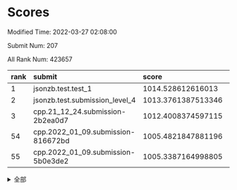 # Scores

Modified Time: 2022-03-27 02:08:00

Submit Num: 207

All Rank Num: 423657

| rank |               submit               |       score        |       sigma        | pk_num |
| :--- | :--------------------------------- | :----------------- | :----------------- | :----- |
| 1    | jsonzb.test.test_1                 | 1014.528612616013  | 0.8319833762254617 | 8183   |
| 2    | jsonzb.test.submission_level_4     | 1013.3761387513346 | 0.809227416750819  | 8187   |
| 3    | cpp.21_12_24.submission-2b2ea0d7   | 1012.4008374597115 | 0.8000012313970711 | 8190   |
| 54   | cpp.2022_01_09.submission-816672bd | 1005.4821847881196 | 0.7225238926711269 | 8187   |
| 55   | cpp.2022_01_09.submission-5b0e3de2 | 1005.3387164998805 | 0.7281711709473526 | 8184   |


<details>
<summary>全部</summary>

| rank |                 submit                 |       score        |       sigma        | pk_num |
| :--- | :------------------------------------- | :----------------- | :----------------- | :----- |
| 1    | jsonzb.test.test_1                     | 1014.528612616013  | 0.8319833762254617 | 8183   |
| 2    | jsonzb.test.submission_level_4         | 1013.3761387513346 | 0.809227416750819  | 8187   |
| 3    | cpp.21_12_24.submission-2b2ea0d7       | 1012.4008374597115 | 0.8000012313970711 | 8190   |
| 4    | gobigger.level_3.submission_level_3_48 | 1011.8759990429526 | 0.8014984722537485 | 8189   |
| 5    | gobigger.level_3.submission_level_3_30 | 1011.6472078172467 | 0.7898967347312515 | 8180   |
| 6    | gobigger.level_3.submission_level_3_26 | 1011.6314576342777 | 0.7657954776274744 | 8184   |
| 7    | gobigger.level_3.submission_level_3_2  | 1011.5647352645015 | 0.791408828501544  | 8179   |
| 8    | gobigger.level_3.submission_level_3_5  | 1011.4008605214431 | 0.7611568603001443 | 8187   |
| 9    | gobigger.level_3.submission_level_3_21 | 1011.365734582673  | 0.767472473282507  | 8189   |
| 10   | gobigger.level_3.submission_level_3_39 | 1011.3263781700216 | 0.7595753652989745 | 8186   |
| 11   | gobigger.level_3.submission_level_3_31 | 1010.7344712561375 | 0.7778667688923594 | 8185   |
| 12   | gobigger.level_3.submission_level_3_29 | 1010.6873771610905 | 0.7615033436806831 | 8188   |
| 13   | gobigger.level_3.submission_level_3_11 | 1010.6344077165173 | 0.7667284205741637 | 8188   |
| 14   | gobigger.level_3.submission_level_3_35 | 1010.5313901207129 | 0.7632244318663077 | 8189   |
| 15   | gobigger.level_3.submission_level_3_25 | 1010.5192771086981 | 0.7745187693473955 | 8188   |
| 16   | gobigger.level_3.submission_level_3_43 | 1010.4940643085714 | 0.7635051785461732 | 8187   |
| 17   | gobigger.level_3.submission_level_3_6  | 1010.4852959630285 | 0.7688673925851325 | 8190   |
| 18   | gobigger.level_3.submission_level_3_13 | 1010.399257843437  | 0.7541068160629383 | 8187   |
| 19   | gobigger.level_3.submission_level_3_42 | 1010.2427238134538 | 0.7884731950756816 | 8181   |
| 20   | gobigger.level_3.submission_level_3_33 | 1010.2251843283508 | 0.8026973835365772 | 8188   |
| 21   | gobigger.level_3.submission_level_3_18 | 1010.2199603265402 | 0.740811489421583  | 8186   |
| 22   | gobigger.level_3.submission_level_3_27 | 1010.1991328798163 | 0.7656571529990577 | 8188   |
| 23   | gobigger.level_3.submission_level_3_15 | 1010.1887149295839 | 0.7793312431289198 | 8189   |
| 24   | gobigger.level_3.submission_level_3_8  | 1010.1303032903924 | 0.7603348452832592 | 8187   |
| 25   | gobigger.level_3.submission_level_3_38 | 1010.050039993061  | 0.7707905579824702 | 8189   |
| 26   | gobigger.level_3.submission_level_3_37 | 1009.9900982779258 | 0.7639111893722799 | 8190   |
| 27   | gobigger.level_3.submission_level_3_0  | 1009.9312175365981 | 0.7646927190437902 | 8185   |
| 28   | gobigger.level_3.submission_level_3_19 | 1009.9116398403644 | 0.7543068083499621 | 8185   |
| 29   | gobigger.level_3.submission_level_3_40 | 1009.8820551939677 | 0.7537355025757451 | 8190   |
| 30   | gobigger.level_3.submission_level_3_32 | 1009.828324813576  | 0.7604053708778686 | 8183   |
| 31   | gobigger.level_3.submission_level_3_16 | 1009.7660947845172 | 0.7451739150436562 | 8185   |
| 32   | gobigger.level_3.submission_level_3_12 | 1009.721173343659  | 0.7560045343190691 | 8187   |
| 33   | gobigger.level_3.submission_level_3_49 | 1009.6026478948967 | 0.7795390211402058 | 8189   |
| 34   | gobigger.level_3.submission_level_3_45 | 1009.5789229375522 | 0.7568184796930975 | 8182   |
| 35   | gobigger.level_3.submission_level_3_4  | 1009.5164137745669 | 0.7571780111220929 | 8188   |
| 36   | gobigger.level_3.submission_level_3_1  | 1009.5073280263541 | 0.7781262872723099 | 8186   |
| 37   | gobigger.level_3.submission_level_3_10 | 1009.489499720129  | 0.7586585690353518 | 8186   |
| 38   | gobigger.level_3.submission_level_3_36 | 1009.4143116122984 | 0.7344210758734298 | 8189   |
| 39   | gobigger.level_3.submission_level_3_3  | 1009.3253509756166 | 0.7438025672916233 | 8192   |
| 40   | gobigger.level_3.submission_level_3_22 | 1009.25875706283   | 0.7728981757395429 | 8182   |
| 41   | gobigger.level_3.submission_level_3_20 | 1009.2028807653339 | 0.7512429405288623 | 8188   |
| 42   | gobigger.level_3.submission_level_3_7  | 1009.1973952463543 | 0.742071734645306  | 8192   |
| 43   | gobigger.level_3.submission_level_3_14 | 1009.0910379835144 | 0.7547970042328611 | 8184   |
| 44   | gobigger.level_3.submission_level_3_46 | 1008.933713805946  | 0.7394051191828854 | 8184   |
| 45   | gobigger.level_3.submission_level_3_9  | 1008.9179705843441 | 0.7436457508019629 | 8182   |
| 46   | gobigger.level_3.submission_level_3_17 | 1008.9140020012494 | 0.7464396579627545 | 8185   |
| 47   | gobigger.level_3.submission_level_3_24 | 1008.8135663806793 | 0.7640280279740359 | 8189   |
| 48   | gobigger.level_3.submission_level_3_44 | 1008.788836269919  | 0.7520722395602577 | 8184   |
| 49   | gobigger.level_3.submission_level_3_34 | 1008.781352283085  | 0.7451018429844496 | 8183   |
| 50   | gobigger.level_3.submission_level_3_41 | 1008.7537341312299 | 0.7614226480508446 | 8188   |
| 51   | gobigger.level_3.submission_level_3_23 | 1008.7361598343166 | 0.7442137478909865 | 8195   |
| 52   | gobigger.level_3.submission_level_3_47 | 1008.626055872158  | 0.7486973709331267 | 8188   |
| 53   | gobigger.level_3.submission_level_3_28 | 1008.3063636712172 | 0.7298046076636014 | 8187   |
| 54   | cpp.2022_01_09.submission-816672bd     | 1005.4821847881196 | 0.7225238926711269 | 8187   |
| 55   | cpp.2022_01_09.submission-5b0e3de2     | 1005.3387164998805 | 0.7281711709473526 | 8184   |
| 56   | gobigger.level_1.submission_level_1_28 | 1005.1140111951938 | 0.7305965404282845 | 8191   |
| 57   | gobigger.level_1.submission_level_1_1  | 1004.9048055258953 | 0.7122325144272393 | 8184   |
| 58   | gobigger.level_1.submission_level_1_8  | 1004.6097848234324 | 0.7259570124439215 | 8187   |
| 59   | gobigger.level_1.submission_level_1_7  | 1004.4685456832847 | 0.7209768338403524 | 8188   |
| 60   | gobigger.level_1.submission_level_1_48 | 1004.2544689090175 | 0.7150206972050521 | 8190   |
| 61   | gobigger.level_1.submission_level_1_49 | 1004.2477271469405 | 0.7222045112363699 | 8184   |
| 62   | gobigger.level_1.submission_level_1_3  | 1004.0971626087362 | 0.7177822631094203 | 8189   |
| 63   | gobigger.level_1.submission_level_1_27 | 1004.0076573048098 | 0.7153996861860057 | 8184   |
| 64   | gobigger.level_1.submission_level_1_32 | 1003.941421460964  | 0.7077197821940449 | 8189   |
| 65   | gobigger.level_1.submission_level_1_42 | 1003.9102870466241 | 0.7226414547104155 | 8187   |
| 66   | gobigger.level_1.submission_level_1_35 | 1003.8575514931018 | 0.7198330181808469 | 8190   |
| 67   | gobigger.level_1.submission_level_1_34 | 1003.8075427663204 | 0.7189254147967006 | 8186   |
| 68   | gobigger.level_1.submission_level_1_19 | 1003.7955428702088 | 0.7127367056659192 | 8187   |
| 69   | gobigger.level_1.submission_level_1_14 | 1003.7514070948773 | 0.713558735691674  | 8184   |
| 70   | gobigger.level_1.submission_level_1_41 | 1003.6995542420478 | 0.7093326415971658 | 8187   |
| 71   | gobigger.level_1.submission_level_1_18 | 1003.6666455876355 | 0.7136577209812563 | 8181   |
| 72   | gobigger.level_1.submission_level_1_20 | 1003.6514069023724 | 0.7192685597343521 | 8187   |
| 73   | gobigger.level_1.submission_level_1_21 | 1003.5815826406057 | 0.7232829608131025 | 8189   |
| 74   | gobigger.level_1.submission_level_1_13 | 1003.5705527440444 | 0.7163744946056078 | 8187   |
| 75   | gobigger.level_1.submission_level_1_2  | 1003.4390705974091 | 0.7306287122761652 | 8188   |
| 76   | gobigger.level_1.submission_level_1_24 | 1003.438753812968  | 0.708284304733369  | 8189   |
| 77   | gobigger.level_1.submission_level_1_43 | 1003.3855253990757 | 0.7152904250729384 | 8182   |
| 78   | gobigger.level_1.submission_level_1_40 | 1003.3387441858408 | 0.7219108858416792 | 8188   |
| 79   | gobigger.level_1.submission_level_1_4  | 1003.3355211336212 | 0.7116717007870567 | 8186   |
| 80   | gobigger.level_1.submission_level_1_15 | 1003.3166369424247 | 0.722872562256757  | 8190   |
| 81   | gobigger.level_1.submission_level_1_33 | 1003.2620388376182 | 0.7176007350697101 | 8183   |
| 82   | gobigger.level_1.submission_level_1_47 | 1003.240239330523  | 0.7031012893665947 | 8190   |
| 83   | gobigger.level_1.submission_level_1_22 | 1003.2259220623828 | 0.7173070253202518 | 8181   |
| 84   | gobigger.level_1.submission_level_1_0  | 1003.1978651951157 | 0.7103874899992486 | 8186   |
| 85   | gobigger.level_1.submission_level_1_30 | 1003.1440063432059 | 0.7142318640210525 | 8188   |
| 86   | gobigger.level_1.submission_level_1_5  | 1003.0686026862118 | 0.7217801047976732 | 8184   |
| 87   | gobigger.level_1.submission_level_1_29 | 1002.948030157727  | 0.7049602148702183 | 8192   |
| 88   | gobigger.level_1.submission_level_1_37 | 1002.9378843254527 | 0.7180943889459804 | 8185   |
| 89   | gobigger.level_1.submission_level_1_31 | 1002.8544056175894 | 0.7136333889697364 | 8185   |
| 90   | gobigger.level_1.submission_level_1_10 | 1002.7864368271704 | 0.7160714173443614 | 8185   |
| 91   | gobigger.level_1.submission_level_1_25 | 1002.7224590859234 | 0.712097487033682  | 8189   |
| 92   | gobigger.level_1.submission_level_1_9  | 1002.7020629491009 | 0.7140066002312339 | 8186   |
| 93   | gobigger.level_1.submission_level_1_26 | 1002.6943152763533 | 0.7086445792225312 | 8189   |
| 94   | gobigger.level_1.submission_level_1_38 | 1002.6852322510899 | 0.7109636017270193 | 8187   |
| 95   | gobigger.level_1.submission_level_1_23 | 1002.6396415935862 | 0.7129669160847637 | 8185   |
| 96   | gobigger.level_1.submission_level_1_6  | 1002.5732202188658 | 0.7019369714255994 | 8184   |
| 97   | gobigger.level_1.submission_level_1_17 | 1002.5197317487196 | 0.7140268405563057 | 8183   |
| 98   | gobigger.level_1.submission_level_1_36 | 1002.4919928071557 | 0.7190465649749437 | 8181   |
| 99   | gobigger.level_1.submission_level_1_46 | 1002.3112167666659 | 0.7217488552994138 | 8182   |
| 100  | gobigger.level_1.submission_level_1_44 | 1002.3079606496201 | 0.7093069111119691 | 8186   |
| 101  | gobigger.level_1.submission_level_1_12 | 1002.203390137862  | 0.7196103850950312 | 8189   |
| 102  | gobigger.level_1.submission_level_1_11 | 1002.1494344514431 | 0.7131585164553362 | 8185   |
| 103  | gobigger.level_1.submission_level_1_45 | 1002.0750447775524 | 0.7240272032736174 | 8192   |
| 104  | gobigger.level_1.submission_level_1_39 | 1002.0285958926256 | 0.7063410871996852 | 8177   |
| 105  | gobigger.level_1.submission_level_1_16 | 1001.0772153010995 | 0.712700283855483  | 8187   |
| 106  | gobigger.random.submission_random_20   | 997.7248366335253  | 0.7105058362487224 | 8182   |
| 107  | gobigger.random.submission_random_19   | 997.5952741691458  | 0.701061980009298  | 8183   |
| 108  | gobigger.random.submission_random_48   | 997.4457515598218  | 0.7010322239389296 | 8191   |
| 109  | gobigger.random.submission_random_27   | 997.1825784994302  | 0.7064209635394444 | 8188   |
| 110  | gobigger.random.submission_random_2    | 997.0833196373648  | 0.7121003732286707 | 8188   |
| 111  | gobigger.random.submission_random_11   | 996.8685642988722  | 0.7105091711291582 | 8186   |
| 112  | gobigger.random.submission_random_29   | 996.7785514451846  | 0.7041706377202909 | 8188   |
| 113  | gobigger.random.submission_random_5    | 996.7513192507037  | 0.6974807162775031 | 8181   |
| 114  | gobigger.random.submission_random_28   | 996.71605062759    | 0.7118392971585421 | 8187   |
| 115  | gobigger.random.submission_random_41   | 996.6539402506098  | 0.7081845205400318 | 8197   |
| 116  | gobigger.random.submission_random_10   | 996.6375100461262  | 0.7043654611426129 | 8178   |
| 117  | gobigger.random.submission_random_13   | 996.5429745425307  | 0.7015669161573493 | 8187   |
| 118  | gobigger.random.submission_random_26   | 996.5329989717587  | 0.6921823360004425 | 8190   |
| 119  | gobigger.random.submission_random_7    | 996.4593867976611  | 0.7110614278453266 | 8184   |
| 120  | gobigger.random.submission_random_30   | 996.4543658774356  | 0.7071278833252943 | 8188   |
| 121  | gobigger.random.submission_random_18   | 996.4435441511109  | 0.7145066320324305 | 8186   |
| 122  | gobigger.random.submission_random_45   | 996.3743841521222  | 0.7040158836406224 | 8187   |
| 123  | gobigger.random.submission_random_43   | 996.3525794912866  | 0.7346949408053797 | 8186   |
| 124  | gobigger.random.submission_random_38   | 996.3420502267031  | 0.7140090989464595 | 8186   |
| 125  | gobigger.random.submission_random_15   | 996.3406930564432  | 0.7145869583634629 | 8187   |
| 126  | gobigger.random.submission_random_42   | 996.2971958451217  | 0.7103438493856701 | 8189   |
| 127  | gobigger.random.submission_random_40   | 996.2194748222283  | 0.7054402369083796 | 8183   |
| 128  | gobigger.random.submission_random_34   | 996.2030045915354  | 0.704937064377431  | 8186   |
| 129  | gobigger.random.submission_random_24   | 996.187578999458   | 0.7010726033062039 | 8183   |
| 130  | gobigger.random.submission_random_44   | 996.1713972025733  | 0.7069766984513526 | 8191   |
| 131  | gobigger.random.submission_random_35   | 996.0851386014075  | 0.7047717287817266 | 8188   |
| 132  | gobigger.random.submission_random_16   | 996.0849359248502  | 0.7088342459516821 | 8186   |
| 133  | gobigger.random.submission_random_31   | 996.0017197778088  | 0.7198326725451037 | 8185   |
| 134  | gobigger.random.submission_random_17   | 995.944933319911   | 0.7128909015263257 | 8185   |
| 135  | gobigger.random.submission_random_6    | 995.9367597097537  | 0.716496716355079  | 8186   |
| 136  | gobigger.random.submission_random_21   | 995.8151430170483  | 0.7126357368084291 | 8187   |
| 137  | gobigger.random.submission_random_4    | 995.7565029238391  | 0.6962772892159447 | 8189   |
| 138  | gobigger.random.submission_random_37   | 995.6141000759468  | 0.7131496750039473 | 8191   |
| 139  | gobigger.random.submission_random_47   | 995.5827070967825  | 0.7109642056311868 | 8185   |
| 140  | gobigger.random.submission_random_36   | 995.5425662903409  | 0.6972240107246944 | 8188   |
| 141  | gobigger.random.submission_random_14   | 995.4776896432355  | 0.7148233156488412 | 8187   |
| 142  | gobigger.random.submission_random_39   | 995.3670471697337  | 0.7063852873050195 | 8185   |
| 143  | gobigger.random.submission_random_12   | 995.3618520465259  | 0.703550723749509  | 8186   |
| 144  | gobigger.random.submission_random_33   | 995.2964289854931  | 0.7226134576728611 | 8185   |
| 145  | gobigger.random.submission_random_9    | 995.2843004052497  | 0.7094813205116322 | 8186   |
| 146  | gobigger.random.submission_random_8    | 995.1634348610246  | 0.7083989182885887 | 8188   |
| 147  | gobigger.random.submission_random_49   | 995.0495099911558  | 0.728313881874582  | 8187   |
| 148  | gobigger.random.submission_random_23   | 995.0284339802619  | 0.7083782174081988 | 8187   |
| 149  | gobigger.random.submission_random_1    | 994.7848796075315  | 0.7060721589552058 | 8189   |
| 150  | gobigger.random.submission_random_3    | 994.6531479301766  | 0.7208752894044205 | 8189   |
| 151  | gobigger.random.submission_random_46   | 994.6529725220872  | 0.7042926172113507 | 8188   |
| 152  | gobigger.random.submission_random_25   | 994.6277597107429  | 0.732421577367966  | 8194   |
| 153  | gobigger.random.submission_random_0    | 994.4977051650975  | 0.7076019279388688 | 8187   |
| 154  | gobigger.random.submission_random_32   | 994.3985318785623  | 0.7302314668140731 | 8187   |
| 155  | gobigger.level_2.submission_level_2_41 | 994.2968950392486  | 0.7263580188226959 | 8183   |
| 156  | gobigger.random.submission_random_22   | 994.2593006996381  | 0.7154277319373318 | 8185   |
| 157  | gobigger.level_2.submission_level_2_15 | 994.0968309363773  | 0.733938302361398  | 8187   |
| 158  | gobigger.level_2.submission_level_2_18 | 993.9829173415802  | 0.7367006949954844 | 8189   |
| 159  | gobigger.level_2.submission_level_2_43 | 993.4642406091579  | 0.7500217282541346 | 8185   |
| 160  | gobigger.level_2.submission_level_2_1  | 993.3076498216013  | 0.7280341005628025 | 8189   |
| 161  | gobigger.level_2.submission_level_2_29 | 993.2894221531324  | 0.7444150505904423 | 8186   |
| 162  | gobigger.level_2.submission_level_2_38 | 993.2832842358386  | 0.727869345787752  | 8187   |
| 163  | gobigger.level_2.submission_level_2_12 | 993.2085273082464  | 0.7461936539103248 | 8186   |
| 164  | gobigger.level_2.submission_level_2_32 | 993.1562137572877  | 0.7487600620373406 | 8183   |
| 165  | gobigger.level_2.submission_level_2_47 | 993.1081423664175  | 0.7412967551007512 | 8189   |
| 166  | gobigger.level_2.submission_level_2_4  | 993.099759047797   | 0.7506054637197899 | 8186   |
| 167  | gobigger.level_2.submission_level_2_17 | 993.0173952133284  | 0.74415459695424   | 8187   |
| 168  | gobigger.level_2.submission_level_2_33 | 992.991258685549   | 0.7435406070288851 | 8189   |
| 169  | gobigger.level_2.submission_level_2_22 | 992.9865571902225  | 0.7321407669755827 | 8191   |
| 170  | gobigger.level_2.submission_level_2_25 | 992.839940279494   | 0.7424603264189531 | 8190   |
| 171  | gobigger.level_2.submission_level_2_30 | 992.8213987773278  | 0.7375591668157806 | 8191   |
| 172  | gobigger.level_2.submission_level_2_27 | 992.8208681322162  | 0.7409588012232832 | 8188   |
| 173  | gobigger.level_2.submission_level_2_5  | 992.7433442593415  | 0.7511601913486755 | 8189   |
| 174  | gobigger.level_2.submission_level_2_10 | 992.592028506247   | 0.726844562284869  | 8185   |
| 175  | gobigger.level_2.submission_level_2_19 | 992.4713944742061  | 0.7468738938258651 | 8187   |
| 176  | gobigger.level_2.submission_level_2_20 | 992.4633606508041  | 0.7416610121048939 | 8187   |
| 177  | gobigger.level_2.submission_level_2_9  | 992.4346834972953  | 0.7361232469870108 | 8186   |
| 178  | gobigger.level_2.submission_level_2_8  | 992.3136310520139  | 0.75922229750115   | 8183   |
| 179  | gobigger.level_2.submission_level_2_26 | 992.2988288403942  | 0.7358965992669174 | 8189   |
| 180  | gobigger.level_2.submission_level_2_14 | 992.280209568003   | 0.7592942987628873 | 8187   |
| 181  | gobigger.level_2.submission_level_2_37 | 992.178860569597   | 0.7450686022066786 | 8183   |
| 182  | gobigger.level_2.submission_level_2_23 | 992.1737174881808  | 0.733731030761633  | 8188   |
| 183  | gobigger.level_2.submission_level_2_3  | 992.1541144937185  | 0.759492378933287  | 8180   |
| 184  | gobigger.level_2.submission_level_2_28 | 992.1166236712133  | 0.731050886950742  | 8190   |
| 185  | gobigger.level_2.submission_level_2_11 | 991.992091651994   | 0.7609397844672342 | 8189   |
| 186  | gobigger.level_2.submission_level_2_48 | 991.8090826259186  | 0.7298501563069998 | 8184   |
| 187  | gobigger.level_2.submission_level_2_49 | 991.7611358536907  | 0.7457623536203527 | 8187   |
| 188  | gobigger.level_2.submission_level_2_40 | 991.6347802268704  | 0.7285957992330511 | 8185   |
| 189  | gobigger.level_2.submission_level_2_24 | 991.4616323568371  | 0.7485269820779593 | 8190   |
| 190  | gobigger.level_2.submission_level_2_36 | 991.460883404516   | 0.7301404633918167 | 8188   |
| 191  | gobigger.level_2.submission_level_2_45 | 991.4486552676015  | 0.7677830084067898 | 8185   |
| 192  | gobigger.level_2.submission_level_2_42 | 991.4174857662161  | 0.7396806967722266 | 8181   |
| 193  | gobigger.level_2.submission_level_2_0  | 991.4048700802136  | 0.7454099727968001 | 8186   |
| 194  | gobigger.level_2.submission_level_2_31 | 991.3656660434785  | 0.7510147710436479 | 8185   |
| 195  | gobigger.level_2.submission_level_2_35 | 991.3330241112501  | 0.7512749576415668 | 8184   |
| 196  | gobigger.level_2.submission_level_2_44 | 991.3045421684985  | 0.7486917188565435 | 8187   |
| 197  | gobigger.level_2.submission_level_2_13 | 991.2375377170443  | 0.7609825210588071 | 8187   |
| 198  | gobigger.level_2.submission_level_2_46 | 991.2245423060638  | 0.7527034777135312 | 8185   |
| 199  | gobigger.level_2.submission_level_2_2  | 991.223514754635   | 0.7533547756772174 | 8188   |
| 200  | gobigger.level_2.submission_level_2_39 | 991.2016376690991  | 0.7455879027664305 | 8183   |
| 201  | gobigger.level_2.submission_level_2_6  | 991.1819043333408  | 0.7474952771392361 | 8191   |
| 202  | gobigger.level_2.submission_level_2_7  | 990.7587657039597  | 0.7774130857149424 | 8188   |
| 203  | gobigger.level_2.submission_level_2_34 | 990.7106123655587  | 0.7778327684464916 | 8187   |
| 204  | gobigger.level_2.submission_level_2_16 | 990.7062428673869  | 0.7571826482478715 | 8193   |
| 205  | gobigger.level_2.submission_level_2_21 | 989.929101178372   | 0.7880660996335066 | 8183   |
| 206  | gobigger.none.submission_none_0        | 977.6588463691672  | 1.2865592846915577 | 8188   |
| 207  | gobigger.none.submission_none_1        | 976.8468736715704  | 1.4465135050207445 | 8187   |

</details>